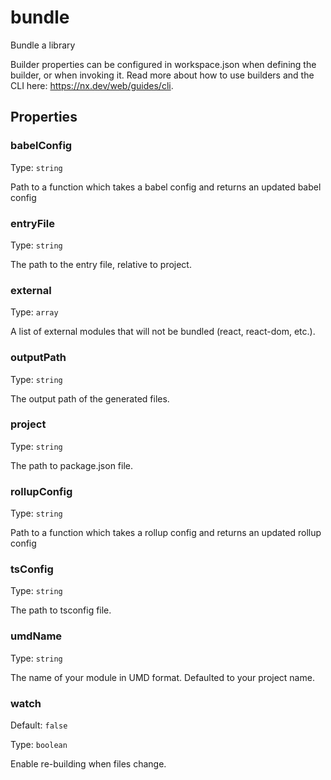 # bundle

Bundle a library

Builder properties can be configured in workspace.json when defining the builder, or when invoking it.
Read more about how to use builders and the CLI here: https://nx.dev/web/guides/cli.

## Properties

### babelConfig

Type: `string`

Path to a function which takes a babel config and returns an updated babel config

### entryFile

Type: `string`

The path to the entry file, relative to project.

### external

Type: `array`

A list of external modules that will not be bundled (react, react-dom, etc.).

### outputPath

Type: `string`

The output path of the generated files.

### project

Type: `string`

The path to package.json file.

### rollupConfig

Type: `string`

Path to a function which takes a rollup config and returns an updated rollup config

### tsConfig

Type: `string`

The path to tsconfig file.

### umdName

Type: `string`

The name of your module in UMD format. Defaulted to your project name.

### watch

Default: `false`

Type: `boolean`

Enable re-building when files change.

